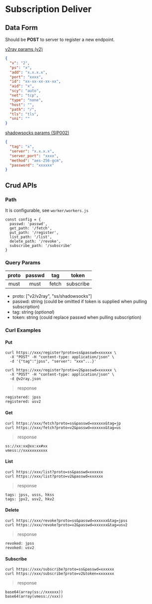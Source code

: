 # Subscription Deliver

## Data Form
Should be **POST** to server to register a new endpoint.

[v2ray params (v2)](https://github.com/2dust/v2rayN/wiki/%E5%88%86%E4%BA%AB%E9%93%BE%E6%8E%A5%E6%A0%BC%E5%BC%8F%E8%AF%B4%E6%98%8E(ver-2))
```json
{
  "v": "2",
  "ps": "x",
  "add": "x.x.x.x",
  "port": "xxxx",
  "id": "xx-xx-xx-xx-xx",
  "aid": "x",
  "scy": "auto",
  "net": "tcp",
  "type": "none",
  "host": "",
  "path": "/",
  "tls": "tls",
  "sni": ""
}
```
[shadowsocks params (SIP002)](https://shadowsocks.org/en/wiki/SIP002-URI-Scheme.html)
```json
{
  "tag": "x",
  "server": "x.x.x.x",
  "server_port": "xxxx",
  "method": "aes-256-gcm",
  "password": "xxxxxx"
}
```

## Crud APIs
### Path
It is configurable, see `worker/workers.js`
```shell
const config = {
  passwd: 'passwd',
  get_path: '/fetch',
  put_path: '/register',
  list_path: '/list',
  delete_path: '/revoke',
  subscribe_path: '/subscribe'
}
```

### Query Params
| proto | passwd | tag| token |
|:--:|:--:|:--:|:--:|
| must | must | fetch | subscribe |
- proto: ["v2/v2ray", "ss/shadowsocks"]
- passwd: string (could be omitted if token is supplied when pulling subscription)
- tag: string (*optional*)
- token: string (could replace passwd when pulling subscription)

### Curl Examples

#### Put
```shell
curl https://xxx/register?proto=ss&passwd=xxxxxx \
  -X "POST" -H "content-type: application/json" \
  -d '{"tag":"jpss", "server": "xxx"...}'

curl https://xxx/register?proto=v2&passwd=xxxxxx \
  -X "POST" -H "content-type: application/json" \
  -d @v2ray.json
```
> response
```shell
registered: jpss
registered: usv2
```

#### Get
```shell
curl https://xxx/fetch?proto=ss&passwd=xxxxxx&tag=jp
curl https://xxx/fetch?proto=v2&passwd=xxxxxx&tag=us
```
> response
```shell
ss://xx:xx@xx:xx#xx
vmess://xxxxxxxxxxx
```

#### List
```shell
curl https://xxx/list?proto=ss&passwd=xxxxxx
curl https://xxx/list?proto=v2&passwd=xxxxxx
```
> response
```shell
tags: jpss, usss, hkss
tags: jpv2, usv2, hkv2
```

#### Delete
```shell
curl https://xxx/revoke?proto=ss&passwd=xxxxxx&tag=jpss
curl https://xxx/revoke?proto=v2&passwd=xxxxxx&tag=usv2
```
> response
```shell
revoked: jpss
revoked: usv2
```

#### Subscribe
```shell
curl https://xxx/subscribe?proto=ss&passwd=xxxxxx
curl https://xxx/subscribe?proto=v2&token=xxxxxxx
```
>response
```shell
base64(array(ss://xxxxxx))
base64(array(vmess://xxx))
```
